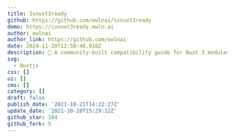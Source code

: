 ```yaml
---
title: Isnuxt3ready
github: https://github.com/owlnai/isnuxt3ready
demo: https://isnuxt3ready.owln.ai
author: owlnai
author_link: https://github.com/owlnai
date: 2024-11-28T12:58:48.916Z
description: 💚 A community-built compatibility guide for Nuxt 3 modules
ssg:
  - Nuxtjs
css: []
ui: []
cms: []
category: []
draft: false
publish_date: '2021-10-21T14:22:27Z'
update_date: '2021-10-28T15:29:12Z'
github_star: 104
github_fork: 5
---
```

